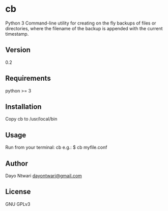# cb

Python 3 Command-line utility for creating on the fly backups of files or directories, where the filename of the backup is appended with the current timestamp.


## Version

0.2
    
## Requirements

python >= 3

## Installation

Copy cb to /usr/local/bin

## Usage

Run from your terminal:
cb <SOURCE>
e.g.:
$ cb myfile.conf

## Author

Dayo Ntwari <dayontwari@gmail.com>

## License

GNU GPLv3
